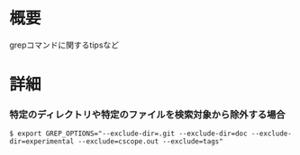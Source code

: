# 概要
grepコマンドに関するtipsなど

# 詳細
### 特定のディレクトリや特定のファイルを検索対象から除外する場合
```
$ export GREP_OPTIONS="--exclude-dir=.git --exclude-dir=doc --exclude-dir=experimental --exclude=cscope.out --exclude=tags"
```
